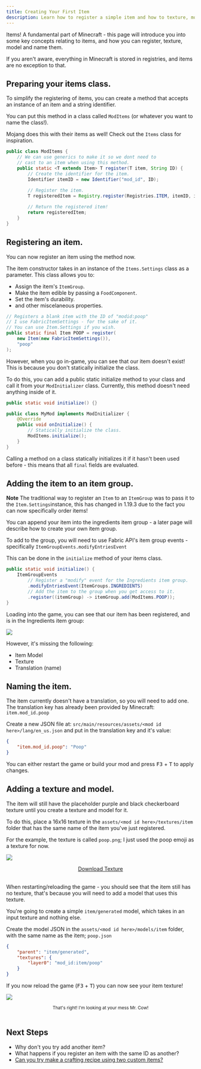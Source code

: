 ```yaml
---
title: Creating Your First Item
description: Learn how to register a simple item and how to texture, model and name it.
---
```


Items! A fundamental part of Minecraft - this page will introduce you into some key concepts relating to items, and how you can register, texture, model and name them.

If you aren't aware, everything in Minecraft is stored in registries, and items are no exception to that.

## Preparing your items class.

To simplify the registering of items, you can create a method that accepts an instance of an item and a string identifier.

You can put this method in a class called `ModItems` (or whatever you want to name the class!). 

Mojang does this with their items as well! Check out the `Items` class for inspiration.

```java
public class ModItems {
    // We can use generics to make it so we dont need to 
    // cast to an item when using this method.
    public static <T extends Item> T register(T item, String ID) {
        // Create the identifier for the item.
        Identifier itemID = new Identifier("mod_id", ID);
        
        // Register the item.
        T registeredItem = Registry.register(Registries.ITEM, itemID, item);

        // Return the registered item!
        return registeredItem;
    }
}
```

## Registering an item.

You can now register an item using the method now.

The item constructor takes in an instance of the `Items.Settings` class as a parameter. This class allows you to:

- Assign the item's `ItemGroup`.
- Make the item edible by passing a `FoodComponent`.
- Set the item's durability.
- and other miscelaneous properties.

```java
// Registers a blank item with the ID of "modid:poop"
// I use FabricItemSettings - for the sake of it.
// You can use Item.Settings if you wish.
public static final Item POOP = register(
    new Item(new FabricItemSettings()), 
    "poop"
);
```

However, when you go in-game, you can see that our item doesn't exist! This is because you don't statically initialize the class.

To do this, you can add a public static initialize method to your class and call it from your `ModInitializer` class. Currently, this method doesn't need anything inside of it.

```java
public static void initialize() {}
```

```java
public class MyMod implements ModInitializer {
    @Override
    public void onInitialize() {
        // Statically initialize the class.
        ModItems.initialize();
    }
}
```

Calling a method on a class statically initializes it if it hasn't been used before - this means that all `final` fields are evaluated.

## Adding the item to an item group.

<div class="callout callout--info">
    <p><strong>Note</strong> The traditional way to register an <code>Item</code> to an <code>ItemGroup</code> was to pass it to the <code>Item.Settings</code>instance, this has changed in 1.19.3 due to the fact you can now specifically order items!</p>
</div>

You can append your item into the ingredients item group - a later page will describe how to create your own item group.

To add to the group, you will need to use Fabric API's item group events - specifically `ItemGroupEvents.modifyEntriesEvent`

This can be done in the `initialize` method of your items class.

```java
public static void initialize() {
    ItemGroupEvents
        // Register a "modify" event for the Ingredients item group.
        .modifyEntriesEvent(ItemGroups.INGREDIENTS)
        // Add the item to the group when you get access to it.
        .register((itemGroup) -> itemGroup.add(ModItems.POOP));
}
```

Loading into the game, you can see that our item has been registered, and is in the Ingredients item group:

![](/docs/items/creating-first-item/index_0.png)

However, it's missing the following:

- Item Model
- Texture
- Translation (name)

## Naming the item.

The item currently doesn't have a translation, so you will need to add one. The translation key has already been provided by Minecraft: `item.mod_id.poop`

Create a new JSON file at: `src/main/resources/assets/<mod id here>/lang/en_us.json` and put in the translation key and it's value:

```json
{
    "item.mod_id.poop": "Poop"
}
```

You can either restart the game or build your mod and press <kbd>F3</kbd> + <kbd>T</kbd> to apply changes.

## Adding a texture and model.

The item will still have the placeholder purple and black checkerboard texture until you create a texture and model for it.

To do this, place a 16x16 texture in the `assets/<mod id here>/textures/item` folder that has the same name of the item you've just registered.

For the example, the texture is called `poop.png`; I just used the poop emoji as a texture for now.

![](/docs/items/creating-first-item/index_1.png)

<div align="center">
    <a target="_blank" href="/docs/items/creating-first-item/index_1_small.png">Download Texture</a>
</div>
<br>

When restarting/reloading the game - you should see that the item still has no texture, that's because you will need to add a model that uses this texture.

You're going to create a simple `item/generated` model, which takes in an input texture and nothing else.

Create the model JSON in the `assets/<mod id here>/models/item` folder, with the same name as the item; `poop.json`

```json
{
    "parent": "item/generated",
    "textures": {
        "layer0": "mod_id:item/poop"
    }
}
```

If you now reload the game (<kbd>F3</kbd> + <kbd>T</kbd>) you can now see your item texture!

![](/docs/items/creating-first-item/index_2.png)

<div align="center">
    <small>That's right! I'm looking at your mess Mr. Cow!</small>
</div>
<br>

## Next Steps

- Why don't you try add another item?
- What happens if you register an item with the same ID as another?
- [Can you try make a crafting recipe using two custom items?](https://crafting.thedestruc7i0n.ca/)